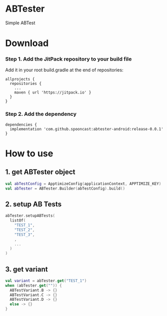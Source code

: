 # ABTester
Simple ABTest

# Download
### Step 1. Add the JitPack repository to your build file
Add it in your root build.gradle at the end of repositories:
```
allprojects {
  repositories {
    ...
    maven { url 'https://jitpack.io' }
  }
}
```
### Step 2. Add the dependency
```
dependencies {
  implementation 'com.github.spooncast:abtester-android:release-0.0.1'
}
```

# How to use
## 1. get ABTester object
```kotlin
val abTestConfig = ApptimizeConfig(applicationContext, APPTIMIZE_KEY)
val abTester = ABTester.Builder(abTestConfig).build()
```

## 2. setup AB Tests
```kotlin
abTester.setupABTests(
  listOf(
    "TEST_1",
    "TEST_2",
    "TEST_3",
    ,
    ...
  )
)
```

## 3. get variant
```kotlin
val variant = abTester.get("TEST_1")
when (abTester.get("")) {
  ABTestVariant.B -> {}
  ABTestVariant.C -> {}
  ABTestVariant.D -> {}
  else -> {}
}
```
